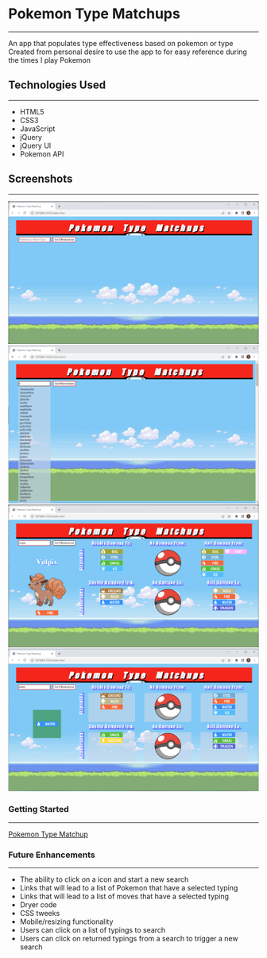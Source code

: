 # Pokemon Type Matchups

---

An app that populates type effectiveness based on pokemon or type<br>
Created from personal desire to use the app to for easy reference during the times I play Pokemon


## Technologies Used

---

- HTML5
- CSS3
- JavaScript
- jQuery
- jQuery UI
- Pokemon API


## Screenshots

---

![On Load](./images/onload.png)
![Searching](./images/Searching%20for%20a%20Pokemon.png)
![Pokemon Results](./images/pokemonresults.png)
![Type Results](./images/typeresults.png)


### Getting Started

---

[Pokemon Type Matchup](https://jazzy-donut-9455c5.netlify.app/)


### Future Enhancements

---

- The ability to click on a icon and start a new search
- Links that will lead to a list of Pokemon that have a selected typing
- Links that will lead to a list of moves that have a selected typing
- Dryer code
- CSS tweeks
- Mobile/resizing functionality
- Users can click on a list of typings to search 
- Users can click on returned typings from a search to trigger a new search 